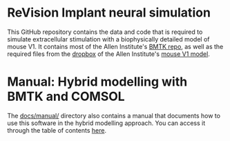 # ReVision Implant neural simulation

This GitHub repository contains the data and code that is required to simulate extracellular stimulation with a biophysically detailed model of mouse V1. It contains most of the Allen Institute's [BMTK repo](https://www.github.com/AllenInstitute/bmtk), as well as the required files from the [dropbox](https://www.dropbox.com/sh/w5u31m3hq6u2x5m/AACpYpeWnm6s_qJDpmgrYgP7a?dl=0) of the Allen Institute's [mouse V1 model](https://portal.brain-map.org/explore/models/mv1-all-layers). 

# Manual: Hybrid modelling with BMTK and COMSOL

The [docs/manual/](docs/manual/) directory also contains a manual that documents how to use this software in the hybrid modelling approach. You can access it through the table of contents [here](docs/manual/README.md).